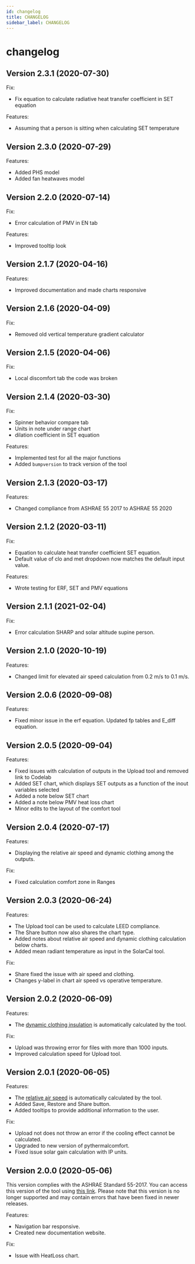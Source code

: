```yaml
---
id: changelog
title: CHANGELOG
sidebar_label: CHANGELOG
---
```


# changelog

## Version 2.3.1 \(2020-07-30\)

Fix:

* Fix equation to calculate radiative heat transfer coefficient in SET equation

Features:

* Assuming that a person is sitting when calculating SET temperature

## Version 2.3.0 \(2020-07-29\)

Features:

* Added PHS model
* Added fan heatwaves model

## Version 2.2.0 \(2020-07-14\)

Fix:

* Error calculation of PMV in EN tab

Features:

* Improved tooltip look

## Version 2.1.7 \(2020-04-16\)

Features:

* Improved documentation and made charts responsive

## Version 2.1.6 \(2020-04-09\)

Fix:

* Removed old vertical temperature gradient calculator

## Version 2.1.5 \(2020-04-06\)

Fix:

* Local discomfort tab the code was broken

## Version 2.1.4 \(2020-03-30\)

Fix:

* Spinner behavior compare tab
* Units in note under range chart
* dilation coefficient in SET equation

Features:

* Implemented test for all the major functions
* Added `bumpversion` to track version of the tool

## Version 2.1.3 \(2020-03-17\)

Features:

* Changed compliance from ASHRAE 55 2017 to ASHRAE 55 2020

## Version 2.1.2 \(2020-03-11\)

Fix:

* Equation to calculate heat transfer coefficient SET equation.
* Default value of clo and met dropdown now matches the default input value.

Features:

* Wrote testing for ERF, SET and PMV equations

## Version 2.1.1 \(2021-02-04\)

Fix:

* Error calculation SHARP and solar altitude supine person.  

## Version 2.1.0 \(2020-10-19\)

Features:

* Changed limit for elevated air speed calculation from 0.2 m/s to 0.1 m/s.  

## Version 2.0.6 \(2020-09-08\)

Features:

* Fixed minor issue in the erf equation. Updated fp tables and E\_diff equation.  

## Version 2.0.5 \(2020-09-04\)

Features:

* Fixed issues with calculation of outputs in the Upload tool and removed link to Codelab
* Added SET chart, which displays SET outputs as a function of the inout variables selected
* Added a note below SET chart
* Added a note below PMV heat loss chart
* Minor edits to the layout of the comfort tool  

## Version 2.0.4 \(2020-07-17\)

Features:

* Displaying the relative air speed and dynamic clothing among the outputs.

Fix:

* Fixed calculation comfort zone in Ranges

## Version 2.0.3 \(2020-06-24\)

Features:

* The Upload tool can be used to calculate LEED compliance.
* The Share button now also shares the chart type.
* Added notes about relative air speed and dynamic clothing calculation below charts.
* Added mean radiant temperature as input in the SolarCal tool.

Fix:

* Share fixed the issue with air speed and clothing.
* Changes y-label in chart air speed vs operative temperature.

## Version 2.0.2 \(2020-06-09\)

Features:

* The [dynamic clothing insulation](http://centerforthebuiltenvironment.github.io/comfort_tool/docs/pmv#dynamic-clothing-insulation) is automatically calculated by the tool.

Fix:

* Upload was throwing error for files with more than 1000 inputs.
* Improved calculation speed for Upload tool.

## Version 2.0.1 \(2020-06-05\)

Features:

* The [relative air speed](http://centerforthebuiltenvironment.github.io/comfort_tool/docs/pmv#relative-air-speed) is automatically calculated by the tool.
* Added Save, Restore and Share button.
* Added tooltips to provide additional information to the user.

Fix:

* Upload not does not throw an error if the cooling effect cannot be calculated.
* Upgraded to new version of pythermalcomfort.
* Fixed issue solar gain calculation with IP units.

## Version 2.0.0 \(2020-05-06\)

This version complies with the ASHRAE Standard 55-2017. You can access this version of the tool using [this link](https://comfort-tool-63o6tweb2a-uc.a.run.app). Please note that this version is no longer supported and may contain errors that have been fixed in newer releases.

Features:

* Navigation bar responsive.
* Created new documentation website.

Fix:

* Issue with HeatLoss chart.

